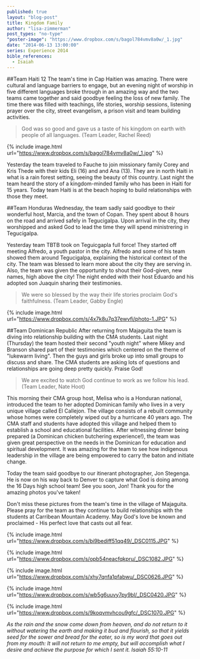 ```yaml
---
published: true
layout: "blog-post"
title: Kingdom Family
author: "lisa-zimmerman"
post_types: "no-type"
"poster-image": "https://www.dropbox.com/s/bagol784vmv8a0w/_1.jpg"
date: "2014-06-13 13:00:00"
series: Experience 2014
bible_references: 
  - Isaiah
---
```


##Team Haiti
12 The team's time in Cap Haitien was amazing. There were cultural and language barriers to engage, but an evening night of worship in five different languages broke through in an amazing way and the two teams came together and said goodbye feeling the loss of new family.  The time there was filled with teachings, life stories, worship sessions, listening prayer over the city, street evangelism, a prison visit and team building activities. 
>God was so good and gave us a taste of his kingdom on earth with people of all languages. (Team Leader, Rachel Reed) 

{% include image.html url="https://www.dropbox.com/s/bagol784vmv8a0w/_1.jpg" %}

Yesterday the team traveled to Fauche to join missionary family Corey and Kris Thede with their kids Eli (16) and and Ana (13). They are in north Haiti in what is a rain forest setting, seeing the beauty of this country.  Last night the team heard the story of a kingdom-minded family who has been in Haiti for 15 years.  Today team Haiti is at the beach hoping to build relationships with those they meet.

##Team Honduras
Wednesday, the team sadly said goodbye to their wonderful host, Marcia, and the town of Copan.  They spent about 8 hours on the road and arrived safely in Tegucigalpa.  Upon arrival in the city, they worshipped and asked God to lead the time they will spend ministrering in Tegucigalpa. 

Yesterday team TBTB took on Teguicgapla full force! They started off meeting Alfredo, a youth pastor in the city. Alfredo and some of his team showed them around Tegucigalpa, explaining the historical context of the city. The team was blessed to learn more about the city they are serving in.  Also, the team was given the opportunity to shout their God-given, new names, high above the city!  The night ended with their host Eduardo and his adopted son Juaquin sharing their testimonies. 
>We were so blessed by the way their life stories proclaim God's faithfulness. (Team Leader, Gabby Engle)

{% include image.html url="https://www.dropbox.com/s/4x7k8u7q37ewvfi/photo-1.JPG" %}

##Team Dominican Republic
After returning from Majaguita the team is diving into relationship building with the CMA students. Last night (Thursday) the team hosted their second "youth night" where Mikey and Branson shared part of their testimonies which centered on the theme of "lukewarm living". Then the guys and girls broke up into small groups to discuss and share. The CMA students are asking lots of questions and relationships are going deep pretty quickly. Praise God!  
>We are excited to watch God continue to work as we follow his lead. (Team Leader, Nate Hoot)

This morning their CMA group host, Melisa who is a Honduran national, introduced the team to her adopted Dominican family who lives in a very unique village called El Callejon. The village consists of a rebuilt community whose homes were completely wiped out by a hurricane 40 years ago. The CMA staff and students have adopted this village and helped them to establish a school and educational facilities. After witnessing dinner being prepared (a Dominican chicken butchering experience!), the team was given great perspective on the needs in the Dominican for education and spiritual development. It was amazing for the team to see how indigenous leadership in the village are being empowered to carry the baton and initiate change.

Today the team said goodbye to our itinerant photographer, Jon Stegenga. He is now on his way back to Denver to capture what God is doing among the 16 Days high school team! See you soon, Jon!  Thank you for the amazing photos you've taken!

Don't miss these pictures from the team's time in the village of Majaguita.  Please pray for the team as they continue to build relationships with the students at Carribean Mountain Academy.  May God's love be known and proclaimed - His perfect love that casts out all fear.

{% include image.html url="https://www.dropbox.com/s/bi9bediff51qq49/_DSC0115.JPG" %}

{% include image.html url="https://www.dropbox.com/s/opb54neacfqkpru/_DSC1082.JPG" %}

{% include image.html url="https://www.dropbox.com/s/xhy7qnfa1pfabwu/_DSC0626.JPG" %}

{% include image.html url="https://www.dropbox.com/s/wb5g6uuvy7py9bl/_DSC0420.JPG" %}

{% include image.html url="https://www.dropbox.com/s/9koqvmvhcou9gfc/_DSC1070.JPG" %}

*As the rain and the snow come down from heaven, and do not return to it without watering the earth and making it bud and flourish, so that it yields seed for the sower and bread for the eater, so is my word that goes out from my mouth: It will not return to me empty, but will accomplish what I desire and achieve the purpose for which I sent it. Isaiah 55:10-11*
